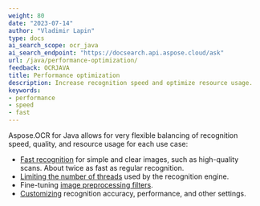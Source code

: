 ```yaml
---
weight: 80
date: "2023-07-14"
author: "Vladimir Lapin"
type: docs
ai_search_scope: ocr_java
ai_search_endpoint: "https://docsearch.api.aspose.cloud/ask"
url: /java/performance-optimization/
feedback: OCRJAVA
title: Performance optimization
description: Increase recognition speed and optimize resource usage.
keywords:
- performance
- speed
- fast
---
```


Aspose.OCR for Java allows for very flexible balancing of recognition speed, quality, and resource usage for each use case:

- [Fast recognition](/ocr/java/fast-recognition/) for simple and clear images, such as high-quality scans. About twice as fast as regular recognition.
- [Limiting the number of threads](/ocr/java/multithreading/) used by the recognition engine.
- Fine-tuning [image preprocessing filters](/ocr/java/image-preprocessing/).
- [Customizing](/ocr/java/recognition-settings/) recognition accuracy, performance, and other settings.
